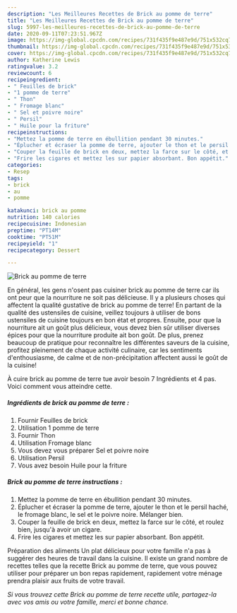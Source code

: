 ```yaml
---
description: "Les Meilleures Recettes de Brick au pomme de terre"
title: "Les Meilleures Recettes de Brick au pomme de terre"
slug: 5997-les-meilleures-recettes-de-brick-au-pomme-de-terre
date: 2020-09-11T07:23:51.967Z
image: https://img-global.cpcdn.com/recipes/731f435f9e487e9d/751x532cq70/brick-au-pomme-de-terre-photo-principale-de-la-recette.jpg
thumbnail: https://img-global.cpcdn.com/recipes/731f435f9e487e9d/751x532cq70/brick-au-pomme-de-terre-photo-principale-de-la-recette.jpg
cover: https://img-global.cpcdn.com/recipes/731f435f9e487e9d/751x532cq70/brick-au-pomme-de-terre-photo-principale-de-la-recette.jpg
author: Katherine Lewis
ratingvalue: 3.2
reviewcount: 6
recipeingredient:
- " Feuilles de brick"
- "1 pomme de terre"
- " Thon"
- " Fromage blanc"
- " Sel et poivre noire"
- " Persil"
- " Huile pour la friture"
recipeinstructions:
- "Mettez la pomme de terre en ébullition pendant 30 minutes."
- "Éplucher et écraser la pomme de terre, ajouter le thon et le persil haché, le fromage blanc, le sel et le poivre noire. Mélanger bien."
- "Couper la feuille de brick en deux, mettez la farce sur le côté, et roulez bien, jusqu&#39;à avoir un cigare."
- "Frire les cigares et mettez les sur papier absorbant. Bon appétit."
categories:
- Resep
tags:
- brick
- au
- pomme

katakunci: brick au pomme 
nutrition: 140 calories
recipecuisine: Indonesian
preptime: "PT14M"
cooktime: "PT51M"
recipeyield: "1"
recipecategory: Dessert

---
```



![Brick au pomme de terre](https://img-global.cpcdn.com/recipes/731f435f9e487e9d/751x532cq70/brick-au-pomme-de-terre-photo-principale-de-la-recette.jpg)

En général, les gens n'osent pas cuisiner brick au pomme de terre car ils ont peur que la nourriture ne soit pas délicieuse. Il y a plusieurs choses qui affectent la qualité gustative de brick au pomme de terre! En partant de la qualité des ustensiles de cuisine, veillez toujours à utiliser de bons ustensiles de cuisine toujours en bon état et propres. Ensuite, pour que la nourriture ait un goût plus délicieux, vous devez bien sûr utiliser diverses épices pour que la nourriture produite ait bon goût. De plus, prenez beaucoup de pratique pour reconnaître les différentes saveurs de la cuisine, profitez pleinement de chaque activité culinaire, car les sentiments d'enthousiasme, de calme et de non-précipitation affectent aussi le goût de la cuisine!

<!--inarticleads1-->

À cuire brick au pomme de terre tue avoir besoin 7 Ingrédients et 4 pas. Voici comment vous atteindre cette.

##### Ingrédients de brick au pomme de terre :

1. Fournir  Feuilles de brick
1. Utilisation 1 pomme de terre
1. Fournir  Thon
1. Utilisation  Fromage blanc
1. Vous devez vous préparer  Sel et poivre noire
1. Utilisation  Persil
1. Vous avez besoin  Huile pour la friture




<!--inarticleads2-->

##### Brick au pomme de terre instructions :

1. Mettez la pomme de terre en ébullition pendant 30 minutes.
1. Éplucher et écraser la pomme de terre, ajouter le thon et le persil haché, le fromage blanc, le sel et le poivre noire. Mélanger bien.
1. Couper la feuille de brick en deux, mettez la farce sur le côté, et roulez bien, jusqu&#39;à avoir un cigare.
1. Frire les cigares et mettez les sur papier absorbant. Bon appétit.




<!--inarticleads1-->

<p>
Préparation des aliments Un plat délicieux pour votre famille n'a pas à suggérer des heures de travail dans la cuisine. Il existe un grand nombre de recettes telles que la recette Brick au pomme de terre, que vous pouvez utiliser pour préparer un bon repas rapidement, rapidement votre ménage prendra plaisir aux fruits de votre travail.
</p>

<p>
<i>Si vous trouvez cette Brick au pomme de terre recette utile, partagez-la avec vos amis ou votre famille, merci et bonne chance.</i>
</p>
